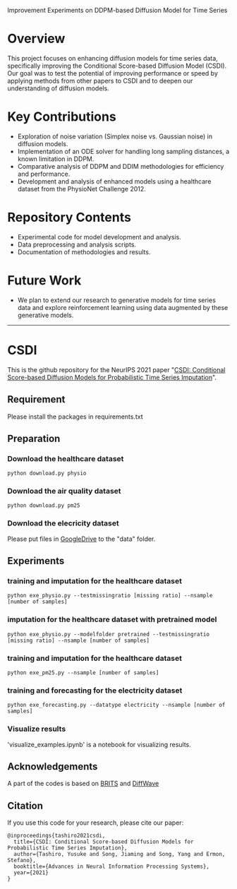 Improvement Experiments on DDPM-based Diffusion Model for Time Series

# Overview
This project focuses on enhancing diffusion models for time series data, specifically improving the Conditional Score-based Diffusion Model (CSDI). Our goal was to test the potential of improving performance or speed by applying methods from other papers to CSDI and to deepen our understanding of diffusion models.

# Key Contributions
- Exploration of noise variation (Simplex noise vs. Gaussian noise) in diffusion models.
- Implementation of an ODE solver for handling long sampling distances, a known limitation in DDPM.
- Comparative analysis of DDPM and DDIM methodologies for efficiency and performance.
- Development and analysis of enhanced models using a healthcare dataset from the PhysioNet Challenge 2012.

# Repository Contents
- Experimental code for model development and analysis.
- Data preprocessing and analysis scripts.
- Documentation of methodologies and results.

# Future Work
- We plan to extend our research to generative models for time series data and explore reinforcement learning using data augmented by these generative models.
--------------------------------------------------------------------------------------------------------------------------------------------------------------------------------------------------------------------------------
# CSDI
This is the github repository for the NeurIPS 2021 paper "[CSDI: Conditional Score-based Diffusion Models for Probabilistic Time Series Imputation](https://arxiv.org/abs/2107.03502)".

## Requirement

Please install the packages in requirements.txt

## Preparation
### Download the healthcare dataset 
```shell
python download.py physio
```
### Download the air quality dataset 
```shell
python download.py pm25
```

### Download the elecricity dataset 
Please put files in [GoogleDrive](https://drive.google.com/drive/folders/1krZQofLdeQrzunuKkLXy8L_kMzQrVFI_?usp=drive_link) to the "data" folder.

## Experiments 

### training and imputation for the healthcare dataset
```shell
python exe_physio.py --testmissingratio [missing ratio] --nsample [number of samples]
```

### imputation for the healthcare dataset with pretrained model
```shell
python exe_physio.py --modelfolder pretrained --testmissingratio [missing ratio] --nsample [number of samples]
```

### training and imputation for the healthcare dataset
```shell
python exe_pm25.py --nsample [number of samples]
```

### training and forecasting for the electricity dataset
```shell
python exe_forecasting.py --datatype electricity --nsample [number of samples]
```

### Visualize results
'visualize_examples.ipynb' is a notebook for visualizing results.

## Acknowledgements

A part of the codes is based on [BRITS](https://github.com/caow13/BRITS) and [DiffWave](https://github.com/lmnt-com/diffwave)

## Citation
If you use this code for your research, please cite our paper:

```
@inproceedings{tashiro2021csdi,
  title={CSDI: Conditional Score-based Diffusion Models for Probabilistic Time Series Imputation},
  author={Tashiro, Yusuke and Song, Jiaming and Song, Yang and Ermon, Stefano},
  booktitle={Advances in Neural Information Processing Systems},
  year={2021}
}
```
